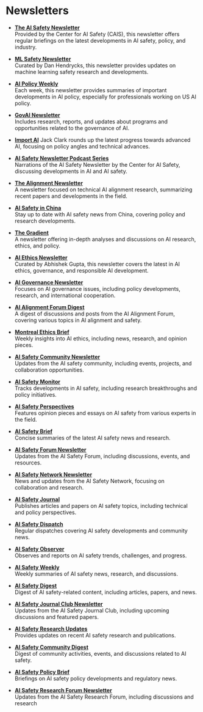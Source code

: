 # Newsletters

- **[The AI Safety Newsletter](https://www.safe.ai/newsletter)**  
  Provided by the Center for AI Safety (CAIS), this newsletter offers regular briefings on the latest developments in AI safety, policy, and industry.

- **[ML Safety Newsletter](https://newsletter.mlsafety.org/)**  
  Curated by Dan Hendrycks, this newsletter provides updates on machine learning safety research and developments.

- **[AI Policy Weekly](https://forum.effectivealtruism.org/posts/hsmh4fD8Dbkzvdehk/list-of-ai-safety-newsletters-and-other-resources)**  
  Each week, this newsletter provides summaries of important developments in AI policy, especially for professionals working on US AI policy.

- **[GovAI Newsletter](https://forum.effectivealtruism.org/posts/hsmh4fD8Dbkzvdehk/list-of-ai-safety-newsletters-and-other-resources)**  
  Includes research, reports, and updates about programs and opportunities related to the governance of AI.

- **[Import AI](https://jack-clark.net/)**
  Jack Clark rounds up the latest progress towards advanced AI, focusing on policy angles and technical advances.

- **[AI Safety Newsletter Podcast Series](https://podcasts.apple.com/us/podcast/ai-safety-newsletter/id1702875110)**  
  Narrations of the AI Safety Newsletter by the Center for AI Safety, discussing developments in AI and AI safety.

- **[The Alignment Newsletter](https://aisafetyfundamentals.com/resources/)**  
  A newsletter focused on technical AI alignment research, summarizing recent papers and developments in the field.

- **[AI Safety in China](https://aisafetyfundamentals.com/resources/)**  
  Stay up to date with AI safety news from China, covering policy and research developments.

- **[The Gradient](https://thegradient.pub/newsletter/)**  
  A newsletter offering in-depth analyses and discussions on AI research, ethics, and policy.

- **[AI Ethics Newsletter](https://abhishekgupta.substack.com/about)**  
  Curated by Abhishek Gupta, this newsletter covers the latest in AI ethics, governance, and responsible AI development.

- **[AI Governance Newsletter](https://www.governance.ai/blog)**  
  Focuses on AI governance issues, including policy developments, research, and international cooperation.

- **[AI Alignment Forum Digest](https://www.alignmentforum.org/)**  
  A digest of discussions and posts from the AI Alignment Forum, covering various topics in AI alignment and safety.

- **[Montreal Ethics Brief](https://brief.montrealethics.ai/)**  
  Weekly insights into AI ethics, including news, research, and opinion pieces.

- **[AI Safety Community Newsletter](https://www.aisafety.community/newsletter)**  
  Updates from the AI safety community, including events, projects, and collaboration opportunities.

- **[AI Safety Monitor](https://aisafetymonitor.org/)**  
  Tracks developments in AI safety, including research breakthroughs and policy initiatives.

- **[AI Safety Perspectives](https://aisafetyperspectives.substack.com/)**  
  Features opinion pieces and essays on AI safety from various experts in the field.

- **[AI Safety Brief](https://aisafetybrief.org/)**  
  Concise summaries of the latest AI safety news and research.

- **[AI Safety Forum Newsletter](https://www.aisafetyforum.org/newsletter)**  
  Updates from the AI Safety Forum, including discussions, events, and resources.

- **[AI Safety Network Newsletter](https://www.aisafetynetwork.org/newsletter)**  
  News and updates from the AI Safety Network, focusing on collaboration and research.

- **[AI Safety Journal](https://aisafetyjournal.org/)**  
  Publishes articles and papers on AI safety topics, including technical and policy perspectives.

- **[AI Safety Dispatch](https://aisafetydispatch.substack.com/)**  
  Regular dispatches covering AI safety developments and community news.

- **[AI Safety Observer](https://aisafetyobserver.org/)**  
  Observes and reports on AI safety trends, challenges, and progress.

- **[AI Safety Weekly](https://aisafetyweekly.substack.com/)**  
  Weekly summaries of AI safety news, research, and discussions.

- **[AI Safety Digest](https://aisafetydigest.org/)**  
  Digest of AI safety-related content, including articles, papers, and news.

- **[AI Safety Journal Club Newsletter](https://www.aisafetyjournalclub.org/newsletter)**  
  Updates from the AI Safety Journal Club, including upcoming discussions and featured papers.

- **[AI Safety Research Updates](https://aisafetyresearchupdates.org/)**  
  Provides updates on recent AI safety research and publications.

- **[AI Safety Community Digest](https://aisafetycommunitydigest.org/)**  
  Digest of community activities, events, and discussions related to AI safety.

- **[AI Safety Policy Brief](https://aisafetypolicybrief.org/)**  
  Briefings on AI safety policy developments and regulatory news.

- **[AI Safety Research Forum Newsletter](https://www.aisafetyresearchforum.org/newsletter)**  
  Updates from the AI Safety Research Forum, including discussions and research 
